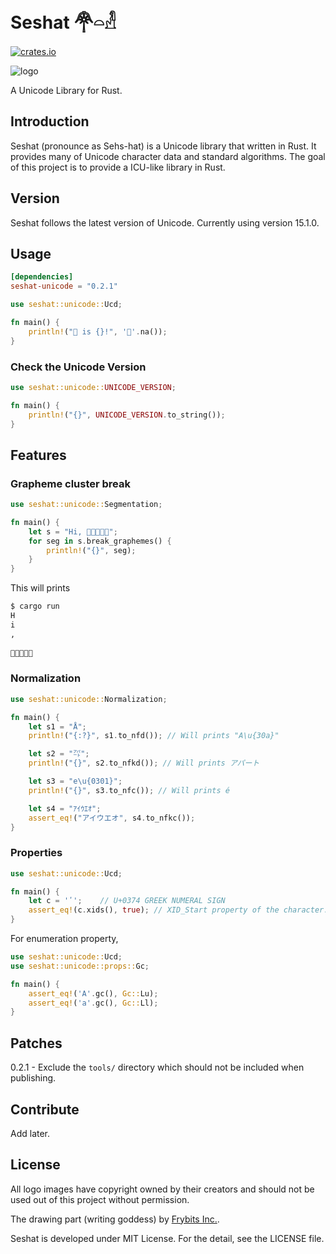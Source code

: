 # Seshat 𓋇𓏏𓁐

[![crates.io](https://img.shields.io/crates/v/seshat-unicode.svg)](https://crates.io/crates/seshat-unicode)

![logo](https://raw.githubusercontent.com/hardboiled65/Seshat/master/docs/seshat-logo.png)

A Unicode Library for Rust.

<!--
Demo
-----
[Seshat Web Demo](https://seshat-demo.herokuapp.com)
-->

## Introduction

Seshat (pronounce as Sehs-hat) is a Unicode library that written in Rust.
It provides many of Unicode character data and standard algorithms.
The goal of this project is to provide a ICU-like library in Rust.

## Version

Seshat follows the latest version of Unicode. Currently using version 15.1.0.

## Usage

```toml
[dependencies]
seshat-unicode = "0.2.1"
```

```rust
use seshat::unicode::Ucd;

fn main() {
    println!("🦀 is {}!", '🦀'.na());
}
```

### Check the Unicode Version
```rust
use seshat::unicode::UNICODE_VERSION;

fn main() {
    println!("{}", UNICODE_VERSION.to_string());
}
```

## Features


### Grapheme cluster break

```rust
use seshat::unicode::Segmentation;

fn main() {
    let s = "Hi, 👨🏾‍🤝‍👨🏿";
    for seg in s.break_graphemes() {
        println!("{}", seg);
    }
}
```

This will prints
```sh
$ cargo run
H
i
,
 
👨🏾‍🤝‍👨🏿
```

### Normalization

```rust
use seshat::unicode::Normalization;

fn main() {
    let s1 = "Å";
    println!("{:?}", s1.to_nfd()); // Will prints "A\u{30a}"

    let s2 = "㌀";
    println!("{}", s2.to_nfkd()); // Will prints アパート

    let s3 = "e\u{0301}";
    println!("{}", s3.to_nfc()); // Will prints é

    let s4 = "ｱｲｳｴｵ";
    assert_eq!("アイウエオ", s4.to_nfkc());
}
```

### Properties

```rust
use seshat::unicode::Ucd;

fn main() {
    let c = 'ʹ';    // U+0374 GREEK NUMERAL SIGN
    assert_eq!(c.xids(), true); // XID_Start property of the character.
}
```

For enumeration property,

```rust
use seshat::unicode::Ucd;
use seshat::unicode::props::Gc;

fn main() {
    assert_eq!('A'.gc(), Gc::Lu);
    assert_eq!('a'.gc(), Gc::Ll);
}
```


## Patches

0.2.1 - Exclude the `tools/` directory which should not be included when
publishing.


## Contribute

Add later.

## License

All logo images have copyright owned by their creators and should not be used
out of this project without permission.

The drawing part (writing goddess) by [Frybits Inc.](https://github.com/frybitsinc).

Seshat is developed under MIT License. For the detail, see the LICENSE file.
